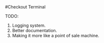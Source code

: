#Checkout Terminal

TODO:
1. Logging system.
2. Better documentation.
3. Making it more like a point of sale machine.